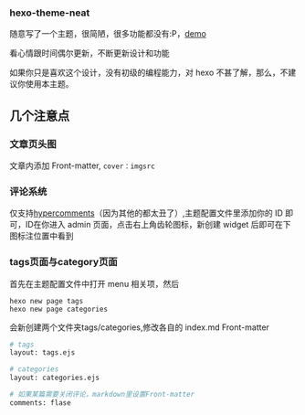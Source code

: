 ### hexo-theme-neat

随意写了一个主题，很简陋，很多功能都没有:P，[demo](http://blog.shinji.me)

看心情跟时间偶尔更新，不断更新设计和功能

如果你只是喜欢这个设计，没有初级的编程能力，对 hexo 不甚了解，那么，不建议你使用本主题。

## 几个注意点
### 文章页头图
文章内添加 Front-matter, ```cover：imgsrc```

### 评论系统
仅支持[hypercomments](https://www.hypercomments.com/)（因为其他的都太丑了）,主题配置文件里添加你的 ID 即可，ID在你进入 admin 页面，点击右上角齿轮图标，新创建 widget 后即可在下图标注位置中看到

### tags页面与category页面

首先在主题配置文件中打开 menu 相关项，然后

```
hexo new page tags
hexo new page categories
``` 
会新创建两个文件夹tags/categories,修改各自的 index.md Front-matter

```bash
# tags
layout: tags.ejs

# categories
layout: categories.ejs

# 如果某篇需要关闭评论，markdown里设置Front-matter
comments: flase
```
